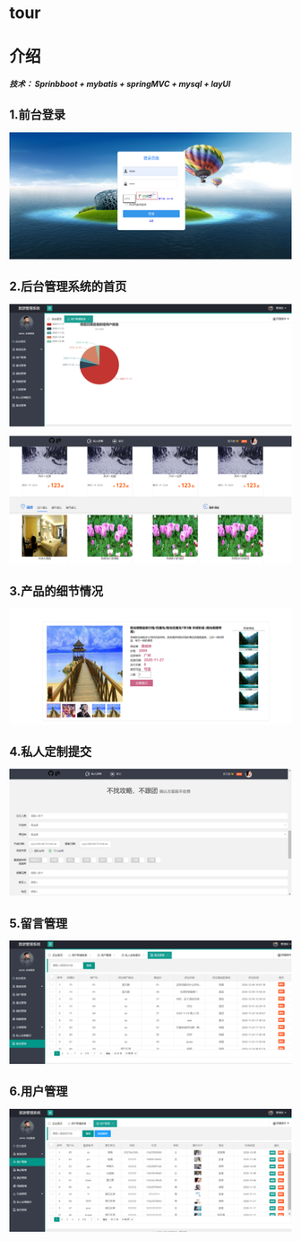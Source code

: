 # tour

# 介绍

##### 技术： Sprinbboot + mybatis + springMVC + mysql  +  layUI


1.前台登录
-
![](https://github.com/yulinlin-lin/tour/blob/main/projectImages/login.PNG)


2.后台管理系统的首页
-
![](https://github.com/yulinlin-lin/tour/blob/main/projectImages/backindex.PNG)

![](https://github.com/yulinlin-lin/tour/blob/main/projectImages/index1.PNG)



3.产品的细节情况
-
![](https://github.com/yulinlin-lin/tour/blob/main/projectImages/detail.PNG)



4.私人定制提交
-
![](https://github.com/yulinlin-lin/tour/blob/main/projectImages/private.PNG)


5.留言管理
-
![](https://github.com/yulinlin-lin/tour/blob/main/projectImages/speak.PNG)

6.用户管理
-
![](https://github.com/yulinlin-lin/tour/blob/main/projectImages/user.PNG)







